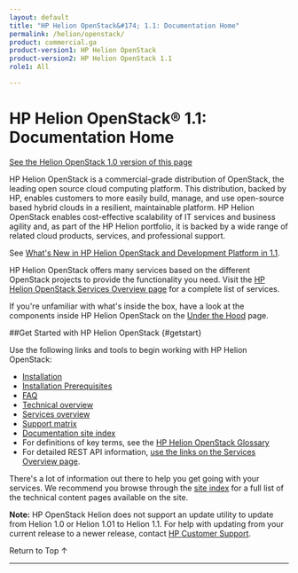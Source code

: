 ```yaml
---
layout: default
title: "HP Helion OpenStack&#174; 1.1: Documentation Home"
permalink: /helion/openstack/
product: commercial.ga
product-version1: HP Helion OpenStack
product-version2: HP Helion OpenStack 1.1
role1: All

---
```

<!--PUBLISHED-->


<script>

function PageRefresh {
onLoad="window.refresh"
}

PageRefresh();

</script>

# HP Helion OpenStack&#174; 1.1: Documentation Home
[See the Helion OpenStack 1.0 version of this page](/helion/openstack/1.0)

HP Helion OpenStack is a commercial-grade distribution of OpenStack, the leading open source cloud computing platform. This distribution, backed by HP, enables customers to more easily build, manage, and use open-source based hybrid clouds in a resilient, maintainable platform. HP Helion OpenStack enables cost-effective scalability of IT services and business agility and, as part of the HP Helion portfolio, it is backed by a wide range of related cloud products, services, and professional support.

See [What's New in HP Helion OpenStack and Development Platform in 1.1](/helion/openstack/1.1/whatsnew/). 

HP Helion OpenStack offers many services based on the different OpenStack projects to provide the functionality you need. Visit the [HP Helion OpenStack Services Overview page](/helion/openstack/1.1/services/overview/) for a complete list of services. 

If you're unfamiliar with what's inside the box, have a look at the components inside HP Helion OpenStack on the [Under the Hood](http://docs.hpcloud.com/content/documentation/commercial/GA1/ServicesFlow/index.html) page.

##Get Started with HP Helion OpenStack {#getstart}

Use the following links and tools to begin working with HP Helion OpenStack:

* [Installation](/helion/openstack/1.1/install/overview/)
* [Installation Prerequisites](/helion/openstack/1.1/install/prereqs/)
* [FAQ](/helion/openstack/1.1/faq/)
* [Technical overview](/helion/openstack/1.1/technical-overview/)
* [Services overview](/helion/openstack/1.1/services/overview/)
* [Support matrix](/helion/openstack/1.1/support-matrix/)
* [Documentation site index](/helion/openstack/1.1/siteindex/)
* For definitions of key terms, see the [HP Helion OpenStack Glossary](/helion/openstack/1.1/glossary/)
* For detailed REST API information, [use the links on the Services Overview page](/helion/openstack/1.1/services/overview/). 

There's a lot of information out there to help you get going with your services. We recommend you browse through the [site index](/helion/openstack/1.1/siteindex/) for a full list of the technical content pages available on the site.

**Note:** HP OpenStack Helion does not support an update utility to update from Helion 1.0 or Helion 1.01 to Helion 1.1. For help with updating from your current release to a newer release, contact [HP Customer Support](http://www.hpcloud.com/about/contact). 

<a href="#top" style="padding:14px 0px 14px 0px; text-decoration: none;"> Return to Top &#8593; </a>

----
